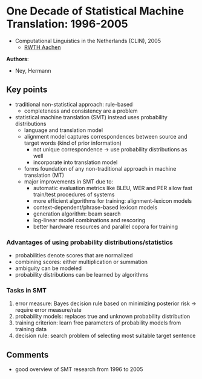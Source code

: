 # One Decade of Statistical Machine Translation: 1996-2005
* Computational Linguistics in the Netherlands (CLIN), 2005
  * [RWTH Aachen](https://www-i6.informatik.rwth-aachen.de/publications/download/508/Ney-MT%20Summit-2005.pdf)

**Authors**:
* Ney, Hermann

## Key points
* traditional non-statistical approach: rule-based
  * completeness and consistency are a problem
* statistical machine translation (SMT) instead uses probability distributions
  * language and translation model
  * alignment model captures correspondences between source and target words (kind of prior information)
    * not unique correspondence -> use probability distributions as well
    * incorporate into translation model
  * forms foundation of any non-traditional approach in machine translation (MT)
  * major improvements in SMT due to:
    * automatic evaluation metrics like BLEU, WER and PER allow fast train/test procedures of systems
    * more efficient algorithms for training: alignment-lexicon models
    * context-dependent/phrase-based lexicon models
    * generation algorithm: beam search
    * log-linear model combinations and rescoring
    * better hardware resources and parallel copora for training

### Advantages of using probability distributions/statistics
* probabilities denote scores that are normalized
* combining scores: either multiplication or summation
* ambiguity can be modeled
* probability distributions can be learned by algorithms

### Tasks in SMT
1. error measure: Bayes decision rule based on minimizing posterior risk -> require error measure/rate
2. probability models: replaces true and unknown probability distribution
3. training criterion: learn free parameters of probability models from training data
4. decision rule: search problem of selecting most suitable target sentence

## Comments
* good overview of SMT research from 1996 to 2005
